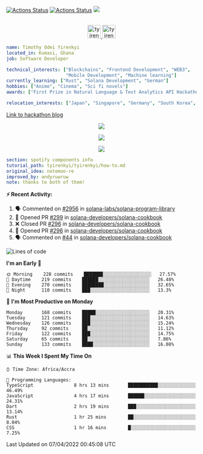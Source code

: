 [![Actions Status](https://github.com/tyirenkyi/tyirenkyi/workflows/wakatime-stats/badge.svg)](https://github.com/tyirenkyi/tyirenkyi/actions)
[![Actions Status](https://github.com/tyirenkyi/tyirenkyi/workflows/update-gh-activity/badge.svg)](https://github.com/tyirenkyi/tyirenkyi/actions)
![](https://visitor-badge.glitch.me/badge?page_id=tyirenkyi.tyirenkyi)

<p align="center">
<br/>
<a href="https://twitter.com/toyirenkyi">
  <img alt="tyirenkyi | Twitter" width="35px" src="https://drive.google.com/uc?export=view&id=1CwWfGcNmTNzSI-XmaLk0gvbHVaD5xkwx" />
</a>
<a href="https://open.spotify.com/user/6jyx0hj1911n2xd4rm3vwm8j9?si=f0e62187bc474bdf">
  <img alt="tyirenkyi's Spotify" width="35px" src="https://drive.google.com/uc?export=view&id=1mLM5RCv8vHD1eZBYJphW69eo6OVlK-Ti" />
</a>
</p>

```yaml
name: Timothy Odei Yirenkyi
located_in: Kumasi, Ghana
job: Software Developer

technical_interests: ["Blockchains", "Frontend Development", "WEB3", 
                      "Mobile Development", "Machine learning"]
currently_learning: ["Rust", "Solana Development", "German"]
hobbies: ["Anime", "Cinema", "Sci fi novels"]
awards: ["First Prize in Natural Language & Text Analytics API Hackathon"]

relocation_interests: ["Japan", "Singapore", "Germany", "South Korea", "UK"]
```

<a href="https://www.expert.ai/blog/the-story-behind-hackathon-winning-peer-reviewers-app">Link to hackathon blog</a>

<p align="center">
  <img alig src="https://github-profile-trophy.vercel.app/?username=tyirenkyi&column=6&rank=SSS,SS,S,AAA,AA,A,B,C" />
</p>


<p align="center">
  <a href="https://tyirenkyi.vercel.app/api/now-playing?open">
    <!-- Music bars move to the beat and are colored based on the track's happiness, danceability and energy! -->
    <img src="https://tyirenkyi.vercel.app/api/now-playing">
  </a>
</p>

<p align="center">
  <img src="https://tyirenkyi.vercel.app/api/top-played">
</p>
 
```yaml
section: spotify components info
tutorial_path: tyirenkyi/tyirenkyi/how-to.md
original_idea: natemoo-re
improved_by: andyruwruw
note: thanks to both of them!
```


**:zap: Recent Activity:**

<!--START_SECTION:activity-->
1. 🗣 Commented on [#2956](https://github.com/solana-labs/solana-program-library/issues/2956) in [solana-labs/solana-program-library](https://github.com/solana-labs/solana-program-library)
2. 💪 Opened PR [#299](https://github.com/solana-developers/solana-cookbook/pull/299) in [solana-developers/solana-cookbook](https://github.com/solana-developers/solana-cookbook)
3. ❌ Closed PR [#296](https://github.com/solana-developers/solana-cookbook/pull/296) in [solana-developers/solana-cookbook](https://github.com/solana-developers/solana-cookbook)
4. 💪 Opened PR [#296](https://github.com/solana-developers/solana-cookbook/pull/296) in [solana-developers/solana-cookbook](https://github.com/solana-developers/solana-cookbook)
5. 🗣 Commented on [#44](https://github.com/solana-developers/solana-cookbook/issues/44) in [solana-developers/solana-cookbook](https://github.com/solana-developers/solana-cookbook)
<!--END_SECTION:activity-->

<!--START_SECTION:waka-->
![Lines of code](https://img.shields.io/badge/From%20Hello%20World%20I%27ve%20Written-5%20Million%20lines%20of%20code-blue)

**I'm an Early 🐤** 

```text
🌞 Morning    228 commits    ███████░░░░░░░░░░░░░░░░░░   27.57% 
🌆 Daytime    219 commits    ██████░░░░░░░░░░░░░░░░░░░   26.48% 
🌃 Evening    270 commits    ████████░░░░░░░░░░░░░░░░░   32.65% 
🌙 Night      110 commits    ███░░░░░░░░░░░░░░░░░░░░░░   13.3%

```
📅 **I'm Most Productive on Monday** 

```text
Monday       168 commits    █████░░░░░░░░░░░░░░░░░░░░   20.31% 
Tuesday      121 commits    ███░░░░░░░░░░░░░░░░░░░░░░   14.63% 
Wednesday    126 commits    ███░░░░░░░░░░░░░░░░░░░░░░   15.24% 
Thursday     92 commits     ██░░░░░░░░░░░░░░░░░░░░░░░   11.12% 
Friday       122 commits    ███░░░░░░░░░░░░░░░░░░░░░░   14.75% 
Saturday     65 commits     ██░░░░░░░░░░░░░░░░░░░░░░░   7.86% 
Sunday       133 commits    ████░░░░░░░░░░░░░░░░░░░░░   16.08%

```


📊 **This Week I Spent My Time On** 

```text
⌚︎ Time Zone: Africa/Accra

💬 Programming Languages: 
TypeScript               8 hrs 13 mins       ███████████░░░░░░░░░░░░░░   46.49% 
JavaScript               4 hrs 17 mins       ██████░░░░░░░░░░░░░░░░░░░   24.31% 
Dart                     2 hrs 19 mins       ███░░░░░░░░░░░░░░░░░░░░░░   13.14% 
Rust                     1 hr 25 mins        ██░░░░░░░░░░░░░░░░░░░░░░░   8.04% 
CSS                      1 hr 16 mins        █░░░░░░░░░░░░░░░░░░░░░░░░   7.25%

```


 Last Updated on 07/04/2022 00:45:08 UTC
<!--END_SECTION:waka-->

